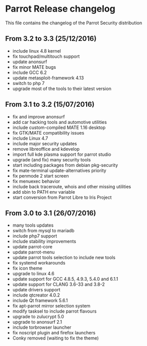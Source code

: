 # Parrot Release changelog

This file contains the changelog of the Parrot Security distribution

## From 3.2 to 3.3 (25/12/2016)
* include linux 4.8 kernel
* fix touchpad/multitouch support
* update anonsurf
* fix minor MATE bugs
* include GCC 6.2
* update metasploit-framework 4.13
* switch to php 7
* upgrade most of the tools to their latest version

## From 3.1 to 3.2 (15/07/2016)
* fix and improve anonsurf
* add car hacking tools and automotive utilities
* include custom-compiled MATE 1.16 desktop
* fix GTK/MATE compatibility issues
* include Linux 4.7
* include major security updates
* remove libreoffice and kdevelop
* import full kde plasma support for parrot studio
* upgrade (and fix) many security tools
* start including packages from debian pkg-security
* fix mate-terminal update-alternatives priority
* fix penmode 2 start screen
* fix menuexec behavior
* include back traceroute, whois and other missing utilities
* add sbin to PATH env variable
* start conversion from Parrot Libre to Iris Project






## From 3.0 to 3.1 (26/07/2016)
* many tools updates
* switch from mysql to mariadb
* include php7 support
* include stability improvements
* update parrot-core
* update parrot-menu
* update parrot tools selection to include new tools
* fix systemd workarounds
* fix icon theme
* upgrade to linux 4.6
* update support for GCC 4.8.5, 4.9.3, 5.4.0 and 6.1.1
* update support for CLANG 3.6-33 and 3.8-2
* update drivers support
* include qtcreator 4.0.2
* include Qt framework 5.6.1 
* fix apt-parrot mirror selection system
* modify tasksel to include parrot flavours
* upgrade to zulucrypt 5.0
* upgrade to anonsurf 2.1
* include torbrowser launcher
* fix noscript plugin and firefox launchers
* Conky removed (waiting to fix the theme)
